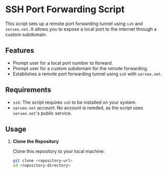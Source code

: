 # SSH Port Forwarding Script

This script sets up a remote port forwarding tunnel using `ssh` and `serveo.net`. It allows you to expose a local port to the internet through a custom subdomain.

## Features

- Prompt user for a local port number to forward.
- Prompt user for a custom subdomain for the remote forwarding.
- Establishes a remote port forwarding tunnel using `ssh` with `serveo.net`.

## Requirements

- `ssh`: The script requires `ssh` to be installed on your system.
- `serveo.net` account: No account is needed, as the script uses `serveo.net`'s public service.

## Usage

1. **Clone the Repository**

   Clone this repository to your local machine:
   ```bash
   git clone <repository-url>
   cd <repository-directory>
